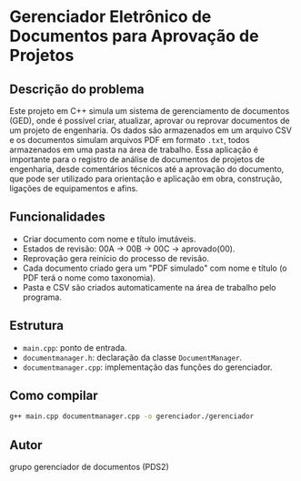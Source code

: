# Gerenciador Eletrônico de Documentos para Aprovação de Projetos

## Descrição do problema

Este projeto em C++ simula um sistema de gerenciamento de documentos (GED), onde é possível criar, atualizar, aprovar ou reprovar documentos de um projeto de engenharia. Os dados são armazenados em um arquivo CSV e os documentos simulam arquivos PDF em formato `.txt`, todos armazenados em uma pasta na área de trabalho. Essa aplicação é importante para o registro de análise de documentos de projetos de engenharia, desde comentários técnicos até a aprovação do documento, que pode ser utilizado para orientação e aplicação em obra, construção, ligações de equipamentos e afins.

## Funcionalidades

- Criar documento com nome e título imutáveis.
- Estados de revisão: 00A → 00B → 00C → aprovado(00).
- Reprovação gera reinício do processo de revisão.
- Cada documento criado gera um "PDF simulado" com nome e título (o PDF terá o nome como taxonomia).
- Pasta e CSV são criados automaticamente na área de trabalho pelo programa.

## Estrutura

- `main.cpp`: ponto de entrada.
- `documentmanager.h`: declaração da classe `DocumentManager`.
- `documentmanager.cpp`: implementação das funções do gerenciador.

## Como compilar

```bash
g++ main.cpp documentmanager.cpp -o gerenciador./gerenciador
```

## Autor

grupo gerenciador de documentos (PDS2)